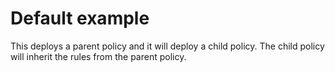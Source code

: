 # Default example

This deploys a parent policy and it will deploy a child policy. The child policy will inherit the rules from the parent policy. 
